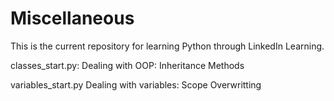 # Miscellaneous
 This is the current repository for learning Python through LinkedIn Learning.

classes_start.py:
    Dealing with OOP:
        Inheritance
        Methods

variables_start.py
    Dealing with variables:
        Scope
        Overwritting
        
